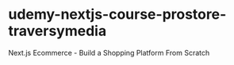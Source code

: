 # udemy-nextjs-course-prostore-traversymedia
 Next.js Ecommerce - Build a Shopping Platform From Scratch
